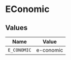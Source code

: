# EConomic


## Values

| Name        | Value       |
| ----------- | ----------- |
| `E_CONOMIC` | e-conomic   |